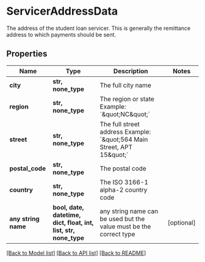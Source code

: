 # ServicerAddressData

The address of the student loan servicer. This is generally the remittance address to which payments should be sent.

## Properties
Name | Type | Description | Notes
------------ | ------------- | ------------- | -------------
**city** | **str, none_type** | The full city name | 
**region** | **str, none_type** | The region or state Example: &#x60;\&quot;NC\&quot;&#x60; | 
**street** | **str, none_type** | The full street address Example: &#x60;\&quot;564 Main Street, APT 15\&quot;&#x60; | 
**postal_code** | **str, none_type** | The postal code | 
**country** | **str, none_type** | The ISO 3166-1 alpha-2 country code | 
**any string name** | **bool, date, datetime, dict, float, int, list, str, none_type** | any string name can be used but the value must be the correct type | [optional]

[[Back to Model list]](../README.md#documentation-for-models) [[Back to API list]](../README.md#documentation-for-api-endpoints) [[Back to README]](../README.md)


